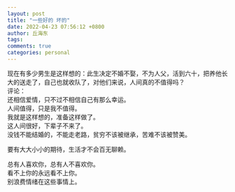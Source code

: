 ```yaml
---
layout: post
title: "一些好的 坏的"
date: 2022-04-23 07:56:12 +0800
author: 丘海东 
tags: 
comments: true
categories: personal
---
```

现在有多少男生是这样想的：此生决定不婚不娶，不为人父，活到六十，把养他长大的送走了，自己也就收队了，对他们来说，人间真的不值得吗？  
评论：  
还相信爱情，只不过不相信自己有那么幸运。  
人间值得，只是我不值得。  
我就是这样想的，准备这样做了。  
这人间很好，下辈子不来了。  
没钱不能结婚的，不能走老路，贫穷不该被继承，苦难不该被赞美。  
  
要有大大小小的期待，生活才不会百无聊赖。  

总有人喜欢你，总有人不喜欢你。  
看不上你的永远看不上你。  
别浪费情绪在这些事情上。  
  
  







